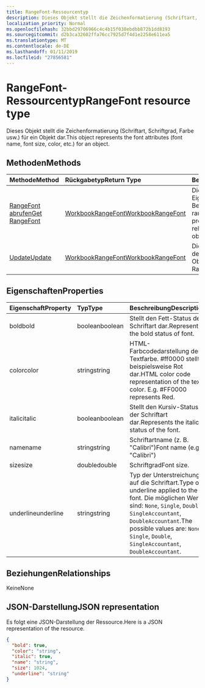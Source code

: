 ```yaml
---
title: RangeFont-Ressourcentyp
description: Dieses Objekt stellt die Zeichenformatierung (Schriftart, Schriftgrad, Farbe usw.) für ein Objekt dar.
localization_priority: Normal
ms.openlocfilehash: 32bbd29706966c4c4b15f038ebdbb872b1dd8193
ms.sourcegitcommit: d2b3ca32602ffa76cc7925d7f4d1e2258e611ea5
ms.translationtype: MT
ms.contentlocale: de-DE
ms.lasthandoff: 01/11/2019
ms.locfileid: "27856581"
---
```

# <a name="rangefont-resource-type"></a><span data-ttu-id="85b93-103">RangeFont-Ressourcentyp</span><span class="sxs-lookup"><span data-stu-id="85b93-103">RangeFont resource type</span></span>

<span data-ttu-id="85b93-104">Dieses Objekt stellt die Zeichenformatierung (Schriftart, Schriftgrad, Farbe usw.) für ein Objekt dar.</span><span class="sxs-lookup"><span data-stu-id="85b93-104">This object represents the font attributes (font name, font size, color, etc.) for an object.</span></span>


## <a name="methods"></a><span data-ttu-id="85b93-105">Methoden</span><span class="sxs-lookup"><span data-stu-id="85b93-105">Methods</span></span>

| <span data-ttu-id="85b93-106">Methode</span><span class="sxs-lookup"><span data-stu-id="85b93-106">Method</span></span>           | <span data-ttu-id="85b93-107">Rückgabetyp</span><span class="sxs-lookup"><span data-stu-id="85b93-107">Return Type</span></span>    |<span data-ttu-id="85b93-108">Beschreibung</span><span class="sxs-lookup"><span data-stu-id="85b93-108">Description</span></span>|
|:---------------|:--------|:----------|
|[<span data-ttu-id="85b93-109">RangeFont abrufen</span><span class="sxs-lookup"><span data-stu-id="85b93-109">Get RangeFont</span></span>](../api/rangefont-get.md) | [<span data-ttu-id="85b93-110">WorkbookRangeFont</span><span class="sxs-lookup"><span data-stu-id="85b93-110">WorkbookRangeFont</span></span>](rangefont.md) |<span data-ttu-id="85b93-111">Dient zum Lesen der Eigenschaften und der Beziehungen des rangeFont-Objekts.</span><span class="sxs-lookup"><span data-stu-id="85b93-111">Read properties and relationships of rangeFont object.</span></span>|
|[<span data-ttu-id="85b93-112">Update</span><span class="sxs-lookup"><span data-stu-id="85b93-112">Update</span></span>](../api/rangefont-update.md) | [<span data-ttu-id="85b93-113">WorkbookRangeFont</span><span class="sxs-lookup"><span data-stu-id="85b93-113">WorkbookRangeFont</span></span>](rangefont.md)   |<span data-ttu-id="85b93-114">Dient zum Aktualisieren des RangeFont-Objekts.</span><span class="sxs-lookup"><span data-stu-id="85b93-114">Update RangeFont object.</span></span> |

## <a name="properties"></a><span data-ttu-id="85b93-115">Eigenschaften</span><span class="sxs-lookup"><span data-stu-id="85b93-115">Properties</span></span>
| <span data-ttu-id="85b93-116">Eigenschaft</span><span class="sxs-lookup"><span data-stu-id="85b93-116">Property</span></span>     | <span data-ttu-id="85b93-117">Typ</span><span class="sxs-lookup"><span data-stu-id="85b93-117">Type</span></span>   |<span data-ttu-id="85b93-118">Beschreibung</span><span class="sxs-lookup"><span data-stu-id="85b93-118">Description</span></span>|
|:---------------|:--------|:----------|
|<span data-ttu-id="85b93-119">bold</span><span class="sxs-lookup"><span data-stu-id="85b93-119">bold</span></span>|<span data-ttu-id="85b93-120">boolean</span><span class="sxs-lookup"><span data-stu-id="85b93-120">boolean</span></span>|<span data-ttu-id="85b93-121">Stellt den Fett-Status der Schriftart dar.</span><span class="sxs-lookup"><span data-stu-id="85b93-121">Represents the bold status of font.</span></span>|
|<span data-ttu-id="85b93-122">color</span><span class="sxs-lookup"><span data-stu-id="85b93-122">color</span></span>|<span data-ttu-id="85b93-123">string</span><span class="sxs-lookup"><span data-stu-id="85b93-123">string</span></span>|<span data-ttu-id="85b93-p101">HTML-Farbcodedarstellung der Textfarbe. #ff0000 stellt beispielsweise Rot dar.</span><span class="sxs-lookup"><span data-stu-id="85b93-p101">HTML color code representation of the text color. E.g. #FF0000 represents Red.</span></span>|
|<span data-ttu-id="85b93-127">italic</span><span class="sxs-lookup"><span data-stu-id="85b93-127">italic</span></span>|<span data-ttu-id="85b93-128">boolean</span><span class="sxs-lookup"><span data-stu-id="85b93-128">boolean</span></span>|<span data-ttu-id="85b93-129">Stellt den Kursiv-Status der Schriftart dar.</span><span class="sxs-lookup"><span data-stu-id="85b93-129">Represents the italic status of the font.</span></span>|
|<span data-ttu-id="85b93-130">name</span><span class="sxs-lookup"><span data-stu-id="85b93-130">name</span></span>|<span data-ttu-id="85b93-131">string</span><span class="sxs-lookup"><span data-stu-id="85b93-131">string</span></span>|<span data-ttu-id="85b93-132">Schriftartname (z. B. "Calibri")</span><span class="sxs-lookup"><span data-stu-id="85b93-132">Font name (e.g. "Calibri")</span></span>|
|<span data-ttu-id="85b93-133">size</span><span class="sxs-lookup"><span data-stu-id="85b93-133">size</span></span>|<span data-ttu-id="85b93-134">double</span><span class="sxs-lookup"><span data-stu-id="85b93-134">double</span></span>|<span data-ttu-id="85b93-135">Schriftgrad</span><span class="sxs-lookup"><span data-stu-id="85b93-135">Font size.</span></span>|
|<span data-ttu-id="85b93-136">underline</span><span class="sxs-lookup"><span data-stu-id="85b93-136">underline</span></span>|<span data-ttu-id="85b93-137">string</span><span class="sxs-lookup"><span data-stu-id="85b93-137">string</span></span>|<span data-ttu-id="85b93-138">Typ der Unterstreichung auf die Schriftart.</span><span class="sxs-lookup"><span data-stu-id="85b93-138">Type of underline applied to the font.</span></span> <span data-ttu-id="85b93-139">Die möglichen Werte sind: `None`, `Single`, `Double`, `SingleAccountant`, `DoubleAccountant`.</span><span class="sxs-lookup"><span data-stu-id="85b93-139">The possible values are: `None`, `Single`, `Double`, `SingleAccountant`, `DoubleAccountant`.</span></span>|

## <a name="relationships"></a><span data-ttu-id="85b93-140">Beziehungen</span><span class="sxs-lookup"><span data-stu-id="85b93-140">Relationships</span></span>
<span data-ttu-id="85b93-141">Keine</span><span class="sxs-lookup"><span data-stu-id="85b93-141">None</span></span>


## <a name="json-representation"></a><span data-ttu-id="85b93-142">JSON-Darstellung</span><span class="sxs-lookup"><span data-stu-id="85b93-142">JSON representation</span></span>

<span data-ttu-id="85b93-143">Es folgt eine JSON-Darstellung der Ressource.</span><span class="sxs-lookup"><span data-stu-id="85b93-143">Here is a JSON representation of the resource.</span></span>

<!--{
  "blockType": "resource",
  "optionalProperties": [],
  "baseType": "microsoft.graph.entity",
  "@odata.type": "microsoft.graph.workbookRangeFont"
}-->

```json
{
  "bold": true,
  "color": "string",
  "italic": true,
  "name": "string",
  "size": 1024,
  "underline": "string"
}

```

<!-- uuid: 8fcb5dbc-d5aa-4681-8e31-b001d5168d79
2015-10-25 14:57:30 UTC -->
<!-- {
  "type": "#page.annotation",
  "description": "RangeFont resource",
  "keywords": "",
  "section": "documentation",
  "tocPath": ""
}-->
